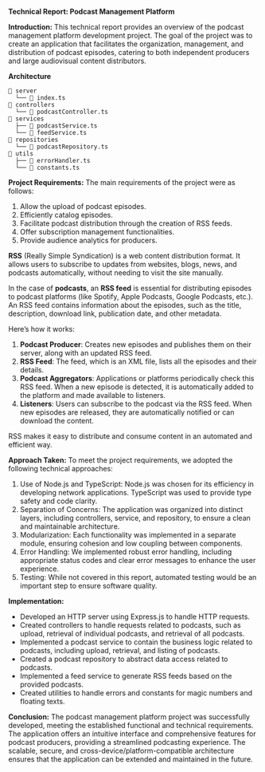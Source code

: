 **Technical Report: Podcast Management Platform**

**Introduction:**
This technical report provides an overview of the podcast management platform development project. The goal of the project was to create an application that facilitates the organization, management, and distribution of podcast episodes, catering to both independent producers and large audiovisual content distributors.

**Architecture**
```
📂 server
  └── 📄 index.ts
📂 controllers
  └── 📄 podcastController.ts
📂 services
  ├── 📄 podcastService.ts
  └── 📄 feedService.ts
📂 repositories
  └── 📄 podcastRepository.ts
📂 utils
  ├── 📄 errorHandler.ts
  └── 📄 constants.ts
```

**Project Requirements:**
The main requirements of the project were as follows:

1. Allow the upload of podcast episodes.
2. Efficiently catalog episodes.
3. Facilitate podcast distribution through the creation of RSS feeds.
4. Offer subscription management functionalities.
5. Provide audience analytics for producers.

**RSS** (Really Simple Syndication) is a web content distribution format. It allows users to subscribe to updates from websites, blogs, news, and podcasts automatically, without needing to visit the site manually.

In the case of **podcasts**, an **RSS feed** is essential for distributing episodes to podcast platforms (like Spotify, Apple Podcasts, Google Podcasts, etc.). An RSS feed contains information about the episodes, such as the title, description, download link, publication date, and other metadata.

Here’s how it works:
1. **Podcast Producer**: Creates new episodes and publishes them on their server, along with an updated RSS feed.
2. **RSS Feed**: The feed, which is an XML file, lists all the episodes and their details.
3. **Podcast Aggregators**: Applications or platforms periodically check this RSS feed. When a new episode is detected, it is automatically added to the platform and made available to listeners.
4. **Listeners**: Users can subscribe to the podcast via the RSS feed. When new episodes are released, they are automatically notified or can download the content.

RSS makes it easy to distribute and consume content in an automated and efficient way.

**Approach Taken:**
To meet the project requirements, we adopted the following technical approaches:

1. Use of Node.js and TypeScript: Node.js was chosen for its efficiency in developing network applications. TypeScript was used to provide type safety and code clarity.
2. Separation of Concerns: The application was organized into distinct layers, including controllers, service, and repository, to ensure a clean and maintainable architecture.
3. Modularization: Each functionality was implemented in a separate module, ensuring cohesion and low coupling between components.
4. Error Handling: We implemented robust error handling, including appropriate status codes and clear error messages to enhance the user experience.
5. Testing: While not covered in this report, automated testing would be an important step to ensure software quality.

**Implementation:**
- Developed an HTTP server using Express.js to handle HTTP requests.
- Created controllers to handle requests related to podcasts, such as upload, retrieval of individual podcasts, and retrieval of all podcasts.
- Implemented a podcast service to contain the business logic related to podcasts, including upload, retrieval, and listing of podcasts.
- Created a podcast repository to abstract data access related to podcasts.
- Implemented a feed service to generate RSS feeds based on the provided podcasts.
- Created utilities to handle errors and constants for magic numbers and floating texts.

**Conclusion:**
The podcast management platform project was successfully developed, meeting the established functional and technical requirements. The application offers an intuitive interface and comprehensive features for podcast producers, providing a streamlined podcasting experience. The scalable, secure, and cross-device/platform-compatible architecture ensures that the application can be extended and maintained in the future.
